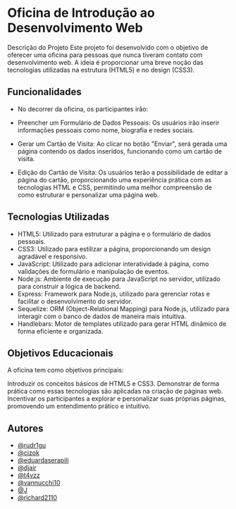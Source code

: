 # Oficina de Introdução ao Desenvolvimento Web
Descrição do Projeto
Este projeto foi desenvolvido com o objetivo de oferecer uma oficina para pessoas que nunca tiveram contato com desenvolvimento web. A ideia é proporcionar uma breve noção das tecnologias utilizadas na estrutura (HTML5) e no design (CSS3).

## Funcionalidades
- No decorrer da oficina, os participantes irão:

- Preencher um Formulário de Dados Pessoais: Os usuários irão inserir informações pessoais como nome, biografia e redes sociais.

- Gerar um Cartão de Visita: Ao clicar no botão "Enviar", será gerada uma página contendo os dados inseridos, funcionando como um cartão de visita.

- Edição do Cartão de Visita: Os usuários terão a possibilidade de editar a página do cartão, proporcionando uma experiência prática com as tecnologias HTML e CSS, permitindo uma melhor compreensão de como estruturar e personalizar uma página web.

## Tecnologias Utilizadas
- HTML5: Utilizado para estruturar a página e o formulário de dados pessoais.
- CSS3: Utilizado para estilizar a página, proporcionando um design agradável e responsivo.
- JavaScript: Utilizado para adicionar interatividade à página, como validações de formulário e manipulação de eventos.
- Node.js: Ambiente de execução para JavaScript no servidor, utilizado para construir a lógica de backend.
- Express: Framework para Node.js, utilizado para gerenciar rotas e facilitar o desenvolvimento do servidor.
- Sequelize: ORM (Object-Relational Mapping) para Node.js, utilizado para interagir com o banco de dados de maneira mais intuitiva.
- Handlebars: Motor de templates utilizado para gerar HTML dinâmico de forma eficiente e organizada.

## Objetivos Educacionais
A oficina tem como objetivos principais:

Introduzir os conceitos básicos de HTML5 e CSS3.
Demonstrar de forma prática como essas tecnologias são aplicadas na criação de páginas web.
Incentivar os participantes a explorar e personalizar suas próprias páginas, promovendo um entendimento prático e intuitivo.


## Autores

- [@rudr1gu](https://www.github.com/rudr1gu)
- [@cizok](https://github.com/Cizok)
- [@eduardaserapili](https://github.com/EduardaSerapili)
- [@djair](https://github.com/djair2113)
- [@t4vzz](https://github.com/t4vzz)
- [@vannucchi10](https://github.com/vannucchi10)
- [@J](https://github.com/Chingubiso890)
- [@richard2110](https://github.com/Richard2110)


